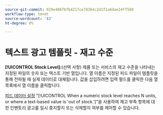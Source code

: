 ```yaml
---
source-git-commit: 029e406fbfb4217ce78364c2d1f1a6dae24ff588
workflow-type: tm+mt
source-wordcount: '83'
ht-degree: 0%

---
```

# 텍스트 광고 템플릿 - 재고 수준

**[!UICONTROL Stock Level]:**(선택 사항) 제품 또는 서비스의 재고 수준을 나타내는 지정된 파일의 숫자 또는 텍스트 기반 열입니다. 열 이름은 지정된 피드 파일이 템플릿을 통해 전파될 때 실제 데이터로 대체됩니다. 값을 삽입하려면 입력 필드를 클릭한 다음 열 목록에서 열 이름을 클릭합니다.

[피드 데이터 설정](/help/search-social-commerce/campaign-management/inventory-feeds/feed-settings-manage.md#feed-data-settings) &quot;[!UICONTROL When a numeric stock level reaches N units, or where a text-based value is 'out of stock.']&quot;을 사용하여 재고 부족 항목에 대한 인벤토리 광고를 일시 중지할지 또는 삭제할지 여부를 제어할 수 있습니다.
